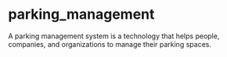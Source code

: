 # parking_management
A parking management system is a technology that helps people, companies, and organizations to manage their parking spaces.
